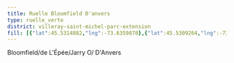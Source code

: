 ```yaml
---
title: Ruelle Bloomfield D'anvers
type: ruelle_verte
district: villeray-saint-michel-parc-extension
fill: [{"lat":45.5314882,"lng":-73.6359878},{"lat":45.5309264,"lng":-73.6363392}]
---
```


Bloomfield/de L'Épée/Jarry O/ D'Anvers